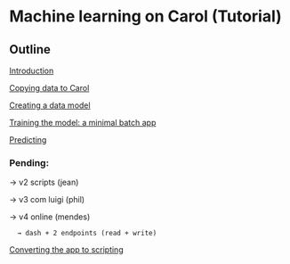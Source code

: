 # Machine learning on Carol (Tutorial)

## Outline

[Introduction](Machine%20learning%20on%20Carol%20(Tutorial)%20cbae65b00b384ceb8c0a9c0f87d8fd63/Introduction%207be601158a1a467ba0d105af77e441b7.md)

[Copying data to Carol](Machine%20learning%20on%20Carol%20(Tutorial)%20cbae65b00b384ceb8c0a9c0f87d8fd63/Copying%20data%20to%20Carol%20630822f6c85849019babe9910d21dfed.md)

[Creating a data model](Machine%20learning%20on%20Carol%20(Tutorial)%20cbae65b00b384ceb8c0a9c0f87d8fd63/Creating%20a%20data%20model%206e38ee24c7c746658263b94f2f2a90b0.md)

[Training the model: a minimal batch app](Machine%20learning%20on%20Carol%20(Tutorial)%20cbae65b00b384ceb8c0a9c0f87d8fd63/Training%20the%20model%20a%20minimal%20batch%20app%20378daf8dc4c847748758702ea0737fc5.md)

[Predicting](Machine%20learning%20on%20Carol%20(Tutorial)%20cbae65b00b384ceb8c0a9c0f87d8fd63/Predicting%206623bef3ab534cad9f23ee72d88ae9ea.md)

### Pending:

  → v2 scripts (jean)

  → v3 com luigi (phil)

  → v4 online (mendes)

      → dash + 2 endpoints (read + write)

[Converting the app to scripting](Machine%20learning%20on%20Carol%20(Tutorial)%20cbae65b00b384ceb8c0a9c0f87d8fd63/Converting%20the%20app%20to%20scripting%202f7e7c4b1ff64f4c885da74cbabb7d6f.md)